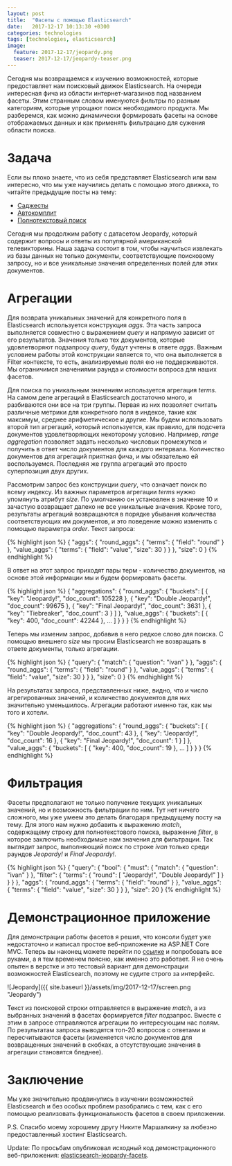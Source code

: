 ```yaml
---
layout: post
title:  "Фасеты с помощью Elasticsearch"
date:   2017-12-17 10:13:30 +0300
categories: technologies
tags: [technologies, elasticsearch]
image:
  feature: 2017-12-17/jeopardy.png
  teaser: 2017-12-17/jeopardy-teaser.png
---
```

Сегодня мы возвращаемся к изучению возможностей, которые предоставляет нам поисковый движок Elasticsearch. На очереди интересная фича из области интернет-магазинов под названием фасеты. Этим странным словом именуются фильтры по разным категориям, которые упрощают поиск необходимого продукта. Мы разберемся, как можно динамически формировать фасеты на основе отображаемых данных и как применять фильтрацию для сужения области поиска.

# Задача
Если вы плохо знаете, что из себя представляет Elasticsearch или вам интересно, что мы уже научились делать с помощью этого движка, то читайте предыдущие посты на тему:

- [Саджесты](https://alexeykalina.github.io/technologies/elasticsearch-suggesters.html)
- [Автокомплит](https://alexeykalina.github.io/technologies/elasticsearch-autocomplete.html)
- [Полнотекстовый поиск](https://alexeykalina.github.io/technologies/elasticsearch-fulltextsearch.html)

Сегодня мы продолжим работу с датасетом Jeopardy, который содержит вопросы и ответы из популярной американской телевикторины. Наша задача состоит в том, чтобы научиться извлекать из базы данных не только документы, соответствующие поисковому запросу, но и все уникальные значения определенных полей для этих документов. 

# Агрегации
Для возврата уникальных значений для конкретного поля в Elasticsearch используется конструкция *aggs*. Эта часть запроса выполняется совместно с выражением *query* и напрямую зависит от его результатов. Значения только тех документов, которые удовлетворяют подзапросу *query*, будут учтены в ответе *aggs*. Важным условием работы этой конструкции является то, что она выполняется в Filter контексте, то есть, анализируемые поля ею не поддерживаются. Мы ограничимся значениями раунда и стоимости вопроса для наших фасетов.

Для поиска по уникальным значениям используется агрегация *terms*. На самом деле агрегаций в Elasticsearch достаточно много, и разбиваются они все на три группы. Первая из них позволяет считать различные метрики для конкретного поля в индексе, такие как максимум, среднее арифметическое и другие. Мы будем использовать второй тип агрегаций, который используется, как правило, для подсчета документов удовлетворяющих некоторому условию. Например, *range aggregation* позволяет задать несколько числовых промежутков и получить в ответ число документов для каждого интервала. Количество документов для агрегаций приятная фича, и мы обязательно ей воспользуемся. Последняя же группа агрегаций это просто суперпозиция двух других.

Рассмотрим запрос без конструкции *query*, что означает поиск по всему индексу. Из важных параметров агрегации *terms* нужно упомянуть атрибут *size*. По умолчанию он установлен в значение 10 и зачастую возвращает далеко не все уникальные значения. Кроме того, результаты агрегаций возвращаются в порядке убывания количества соответствующих им документов, и это поведение можно изменить с помощью параметра *order*. Текст запроса:

{% highlight json %}
{
  "aggs": {
    "round_aggs": {
      "terms": {
        "field": "round"
      }
    },
    "value_aggs": {
      "terms": {
        "field": "value",
        "size": 30
      }
    }
  }, 
  "size": 0
}
{% endhighlight %}

В ответ на этот запрос приходят пары терм - количество документов, на основе этой информации мы и будем формировать фасеты.

{% highlight json %}
{
  "aggregations": {
    "round_aggs": {
      "buckets": [
        {
          "key": "Jeopardy!",
          "doc_count": 105228
        },
        {
          "key": "Double Jeopardy!",
          "doc_count": 99675
        },
        {
          "key": "Final Jeopardy!",
          "doc_count": 3631
        },
        {
          "key": "Tiebreaker",
          "doc_count": 3
        }
      ]
    },
    "value_aggs": {
      "buckets": [
        {
          "key": 400,
          "doc_count": 42244
        },
        ...
      ]
    }
  }
}
{% endhighlight %}

Теперь мы изменим запрос, добавив в него редкое слово для поиска. С помощью внешнего *size* мы просим Elasticsearch не возвращать в ответе документы, только агрегации.

{% highlight json %}
{
  "query": {
    "match": {
      "question": "ivan"
    }
  },
  "aggs": {
    "round_aggs": {
      "terms": {
        "field": "round"
      }
    },
    "value_aggs": {
      "terms": {
        "field": "value",
        "size": 30
      }
    }
  },
  "size": 0
}
{% endhighlight %}

На результатах запроса, представленных ниже, видно, что и число агрегированных значений, и количество документов для них значительно уменьшилось. Агрегации работают именно так, как мы того и хотели.

{% highlight json %}
{
  "aggregations": {
    "round_aggs": {
      "buckets": [
        {
          "key": "Double Jeopardy!",
          "doc_count": 43
        },
        {
          "key": "Jeopardy!",
          "doc_count": 16
        },
        {
          "key": "Final Jeopardy!",
          "doc_count": 1
        }
      ]
    },
    "value_aggs": {
      "buckets": [
        {
          "key": 400,
          "doc_count": 19
        },
        ...
      ]
    }
  }
}
{% endhighlight %}

# Фильтрация
Фасеты предполагают не только получение текущих уникальных значений, но и возможность фильтрации по ним. Тут нет ничего сложного, мы уже умеем это делать благодаря предыдущему посту на тему. Для этого нам нужно добавить к выражению *match*, содержащему строку для полнотекстового поиска, выражение *filter*, в которое заключить необходимые нам значения для фильтрации. Так выглядит запрос, выполняющий поиск по строке *ivan* только среди раундов *Jeopardy!* и *Final Jeopardy!*.

{% highlight json %}
{
  "query": {
    "bool": {
      "must": {
        "match": {
          "question": "ivan"
        }
      },
      "filter": {
        "terms": {
          "round": [
            "Jeopardy!",
            "Double Jeopardy!"
          ]
        }
      }
    }
  },
  "aggs": {
    "round_aggs": {
      "terms": {
        "field": "round"
      }
    },
    "value_aggs": {
      "terms": {
        "field": "value",
        "size": 30
      }
    }
  },
  "size": 20
}
{% endhighlight %}

# Демонстрационное приложение

Для демонстрации работы фасетов я решил, что консоли будет уже недостаточно и написал простое веб-приложение на ASP.NET Core MVC. Теперь вы наконец можете перейти по [ссылке](http://jeopardy-elastic.azurewebsites.net/) и попробовать все руками, а я тем временем поясню, как именно это работает. Я не очень опытен в верстке и это тестовый вариант для демонстрации возможностей Elasticsearch, поэтому не судите строго за интерфейс.

![Jeopardy]({{ site.baseurl }}/assets/img/2017-12-17/screen.png "Jeopardy")

Текст из поисковой строки отправляется в выражение *match*, а из выбранных значений в фасетах формируется *filter* подзапрос. Вместе с этим в запросе отправляются агрегации по интересующим нас полям. По результатам запроса выводятся топ-20 вопросов с ответами и пересчитываются фасеты (изменяется число документов для возвращенных значений в скобках, а отсутствующие значения в агрегации становятся бледнее).


# Заключение

Мы уже значительно продвинулись в изучении возможностей Elasticsearch и без особых проблем разобрались с тем, как с его помощью реализовать функциональность фасетов в своем приложении.

P.S. Спасибо моему хорошему другу Никите Маршалкину за любезно предоставленный хостинг Elasticsearch.

Update: По просьбам опубликовал исходный код демонстрационного веб-приложения: [elasticsearch-jeopardy-facets](https://github.com/AlexeyKalina/elasticsearch-jeopardy-facets).
